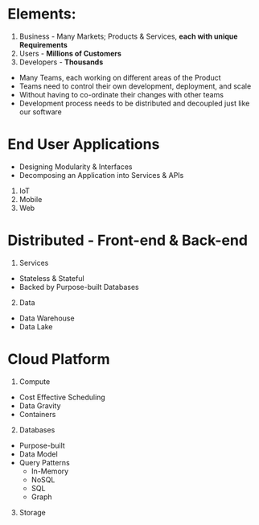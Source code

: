 # Elements:
1. Business - Many Markets; Products & Services, **each with unique Requirements**
2. Users - **Millions of Customers**
3. Developers - **Thousands**

* Many Teams, each working on different areas of the Product
* Teams need to control their own development, deployment, and scale
* Without having to co-ordinate their changes with other teams
* Development process needs to be distributed and decoupled just like our software

# End User Applications
* Designing Modularity & Interfaces
* Decomposing an Application into Services & APIs

1. IoT
2. Mobile
3. Web

# Distributed - Front-end & Back-end
1. Services
* Stateless & Stateful
* Backed by Purpose-built Databases
2. Data
* Data Warehouse
* Data Lake



# Cloud Platform
1. Compute
* Cost Effective Scheduling
* Data Gravity
* Containers
2. Databases
* Purpose-built
* Data Model
* Query Patterns
   * In-Memory
   * NoSQL
   * SQL
   * Graph
3. Storage
